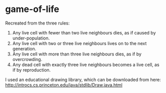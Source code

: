 # game-of-life
Recreated from the three rules:

1. Any live cell with fewer than two live neighbours dies, as if caused by under-population.
2. Any live cell with two or three live neighbours lives on to the next generation.
3. Any live cell with more than three live neighbours dies, as if by overcrowding.
4. Any dead cell with exactly three live neighbours becomes a live cell, as if by reproduction.

I used an educational drawing library, which can be downloaded from here:
http://introcs.cs.princeton.edu/java/stdlib/Draw.java.html
